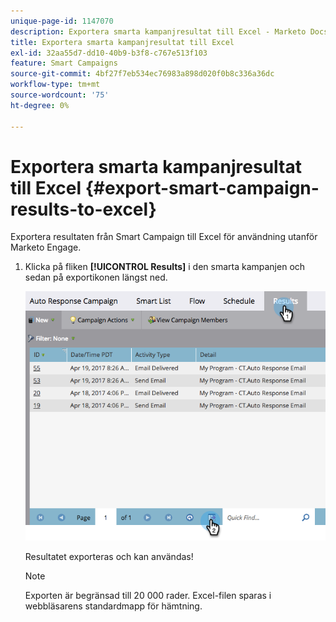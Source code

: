 ```yaml
---
unique-page-id: 1147070
description: Exportera smarta kampanjresultat till Excel - Marketo Docs - produktdokumentation
title: Exportera smarta kampanjresultat till Excel
exl-id: 32aa55d7-dd10-40b9-b3f8-c767e513f103
feature: Smart Campaigns
source-git-commit: 4bf27f7eb534ec76983a898d020f0b8c336a36dc
workflow-type: tm+mt
source-wordcount: '75'
ht-degree: 0%

---
```


# Exportera smarta kampanjresultat till Excel {#export-smart-campaign-results-to-excel}

Exportera resultaten från Smart Campaign till Excel för användning utanför Marketo Engage.

1. Klicka på fliken **[!UICONTROL Results]** i den smarta kampanjen och sedan på exportikonen längst ned.

   ![](assets/export-smart-campaign-results-to-excel-1.png)

   Resultatet exporteras och kan användas!

   >[!NOTE]
   >
   >Exporten är begränsad till 20 000 rader. Excel-filen sparas i webbläsarens standardmapp för hämtning.

